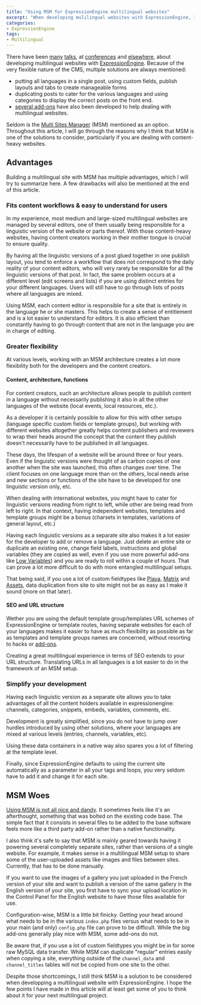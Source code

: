 ```yaml
---
title: "Using MSM for ExpressionEngine multilingual websites"
excerpt: "When developing mulilingual websites with ExpressionEngine, I would argue that (wait for it) the Multi-Sites Manager is one of the options you should consider, especially when dealing with content-heavy websites."
categories:
- ExpressionEngine
tags:
- Multilingual
---
```


There have been [many](http://eeinsider.com/articles/multi-language-solutions-for-expressionengine/) [talks](http://cwcrawley.co.uk/2010/01/multi-lingual-websites-in-expressionengine/), at [conferences](https://speakerdeck.com/stevieg_83/intro-to-multi-lingual-sites-in-expressionengine) and [elsewhere](http://www.slideshare.net/vinnyio/multilanguage-websites-in-expressionengine), about developing multilingual websites with [ExpressionEngine](http://ellislab.com/expressionengine/). Because of the very flexible nature of the CMS, multiple solutions are always mentioned:

- putting all languages in a single post, using custom fields, publish layouts and tabs to create manageable forms
- duplicating posts to cater for the various languages and using categories to display the correct posts on the front end.
- [several add-ons](http://devot-ee.com/search/results?keywords=languages&collection=addons&addon_version_support=ee2) have also been developed to help dealing with multilingual websites.

Seldom is the [Multi Sites Manager](http://ellislab.com/expressionengine/user-guide/cp/sites/index.html) (MSM) mentioned as an option. Throughout this article, I will go through the reasons why I think that MSM is one of the solutions to consider, particularly if you are dealing with content-heavy websites.

## Advantages

Building a multilingual site with MSM has multiple advantages, which I will try to summarize here. A few drawbacks will also be mentioned at the end of this article.

### Fits content workflows & easy to understand for users

In my experience, most medium and large-sized multilingual websites are managed by several editors, one of them usually being responsible for a linguistic version of the website or parts thereof. With those content-heavy websites, having content creators working in their mother tongue is crucial to ensure quality.

By having all the linguistic versions of a post glued together in one publish layout, you tend to enforce a workflow that does not correspond to the daily reality of your content editors, who will very rarely be responsible for all the linguistic versions of that post. In fact, the same problem occurs at a different level (edit screens and lists) if you are using distinct entries for your different languages. Users will still have to go through lists of posts where all languages are mixed.

Using MSM, each content editor is responsible for a site that is entirely in the language he or she masters. This helps to create a sense of entitlement and is a lot easier to understand for editors. It is also efficient than constantly having to go through content that are not in the language you are in charge of editing.

### Greater flexibility

At various levels, working with an MSM architecture creates a lot more flexibility both for the developers and the content creators.

#### Content, architecture, functions

For content creators, such an architecture allows people to publish content in a language without necessarily publishing it also in all the other languages of the website (local events, local resources, etc.).

As a developer it is certainly possible to allow for this with other setups (language specific custom fields or template groups), but working with different websites altogether greatly helps content publishers and reviewers to wrap their heads around the concept that the content they publish doesn't necessarily have to be published in all languages.

These days, the lifespan of a website will be around three or four years. Even if the linguistic versions were thought of as carbon copies of one another when the site was launched, this often changes over time. The client focuses on one language more than on the others, local needs arise and new sections or functions of the site have to be developed for one linguistic version only, etc.

When dealing with international websites, you might have to cater for linguistic versions reading from right to left, while other are being read from left to right. In that context, having independent websites, templates and template groups might be a bonus (charsets in templates, variations of general layout, etc.)

Having each linguistic versions as a separate site also makes it a lot easier for the developer to add or remove a language. Just delete an entire site or duplicate an existing one, change field labels, instructions and global variables (they are copied as well, even if you use more powerful add-ons like [Low Variables](http://devot-ee.com/add-ons/low-variables)) and you are ready to roll within a couple of hours. That can prove a lot more difficult to do with more entangled multilingual setups.

That being said, if you use a lot of custom fieldtypes like [Playa](http://devot-ee.com/add-ons/playa), [Matrix](http://devot-ee.com/add-ons/matrix) and [Assets](http://devot-ee.com/add-ons/assets), data duplication from site to site might not be as easy as I make it sound (more on that later).

#### SEO and URL structure

Wether you are using the default template group/templates URL schemes of ExpressionEngine or template routes, having separate websites for each of your languages makes it easier to have as much flexibility as possible as far as templates and template groups names are concerned, without resorting to hacks or [add-ons](http://devot-ee.com/add-ons/transcribe).

Creating a great multilingual experience in terms of SEO extends to your URL structure. Translating URLs in all languages is a lot easier to do in the framework of an MSM setup.

### Simplify your development

Having each linguistic version as a separate site allows you to take advantages of all the content holders available in expressionengine: channels, categories, snippets, embeds, variables, comments, etc.

Development is greatly simplified, since you do not have to jump over hurdles introduced by using other solutions, where your languages are mixed at various levels (entries, channels, variables, etc).

Using these data containers in a native way also spares you a lot of filtering at the template level.

Finally, since ExpressionEngine defaults to using the current site automatically as a parameter in all your tags and loops, you very seldom have to add it and change it for each site.

## MSM Woes

[Using MSM is not all nice and dandy](https://twitter.com/jacobrussell/status/245575758381207552). It sometimes feels like it's an afterthought, something that was bolted on the existing code base. The simple fact that it consists in several files to be added to the base software feels more like a third party add-on rather than a native functionality.

I also think it's safe to say that MSM is mainly geared towards having it powering several completely separate sites, rather than versions of a single website. For example, it makes sense in a multilingual MSM setup to share some of the user-uploaded assets like images and files between sites. Currently, that has to be done manually.

If you want to use the images of a gallery you just uploaded in the French version of your site and want to publish a version of the same gallery in the English version of your site, you first have to sync your upload location in the Control Panel for the English website to have those files available for use.

Configuration-wise, MSM is a little bit finicky. Getting your head around what needs to be in the various `index.php` files versus what needs to be in your main (and only) `config.php` file can prove to be difficult. While the big add-ons generally play nice with MSM, some add-ons do not.

Be aware that, if you use a lot of custom fieldtypes you might be in for some raw MySQL data transfer. While MSM can duplicate "regular" entries easily when copying a site, everything outside of the `channel_data` and `channel_titles` tables will not be copied from one site to the other.

Despite those shortcomings, I still think MSM is a solution to be considered when developping a multilingual website with ExpressionEngine. I hope the few points I have made in this article will at least get some of you to think about it for your next multilingual project.
